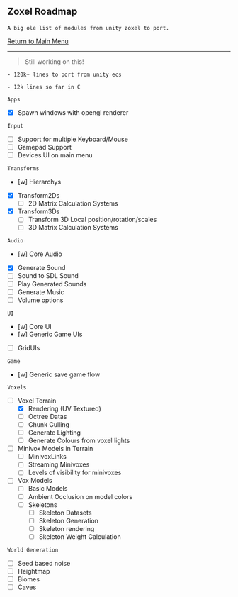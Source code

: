 ## Zoxel Roadmap

    A big ole list of modules from unity zoxel to port.

[Return to Main Menu](../readme.md)

-----

> Still working on this!

    - 120k+ lines to port from unity ecs

    - 12k lines so far in C

`Apps`
- [x] Spawn windows with opengl renderer

`Input`
- [ ] Support for multiple Keyboard/Mouse
- [ ] Gamepad Support
- [ ] Devices UI on main menu

`Transforms`
- [w] Hierarchys
- [x] Transform2Ds
    - [ ] 2D Matrix Calculation Systems
- [x] Transform3Ds
    - [ ] Transform 3D Local position/rotation/scales
    - [ ] 3D Matrix Calculation Systems

`Audio`
- [w] Core Audio
- [x] Generate Sound
- [ ] Sound to SDL Sound
- [ ] Play Generated Sounds
- [ ] Generate Music
- [ ] Volume options

`UI`
- [w] Core UI
- [w] Generic Game UIs
- [ ] GridUIs

`Game`
- [w] Generic save game flow

`Voxels`
- [ ] Voxel Terrain
    - [x] Rendering (UV Textured)
    - [ ] Octree Datas
    - [ ] Chunk Culling
    - [ ] Generate Lighting
    - [ ] Generate Colours from voxel lights
- [ ] Minivox Models in Terrain
    - [ ] MinivoxLinks
    - [ ] Streaming Minivoxes
    - [ ] Levels of visibility for minivoxes
- [ ] Vox Models
    - [ ] Basic Models
    - [ ] Ambient Occlusion on model colors
    - [ ] Skeletons
        - [ ] Skeleton Datasets
        - [ ] Skeleton Generation
        - [ ] Skeleton rendering
        - [ ] Skeleton Weight Calculation

`World Generation`
- [ ] Seed based noise
- [ ] Heightmap
- [ ] Biomes
- [ ] Caves